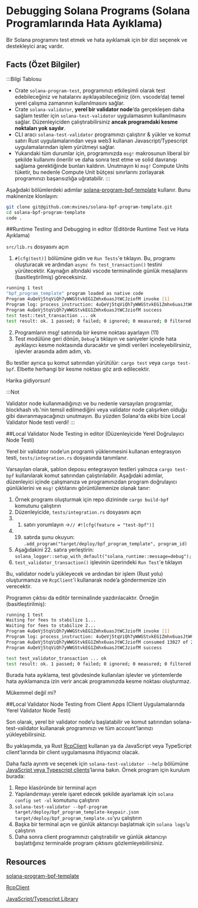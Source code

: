 # Debugging Solana Programs (Solana Programlarında Hata Ayıklama)

Bir Solana programını test etmek ve hata ayıklamak için bir dizi seçenek ve destekleyici araç vardır.

## Facts (Özet Bilgiler)
:::Bilgi Tablosu

- Crate `solana-program-test`, programınızı etkileşimli olarak test edebileceğiniz ve hatalarını ayıklayabileceğiniz (örn. vscode’da) temel yerel çalışma zamanının kullanılmasını sağlar.
- Crate `solana-validator`, **yerel bir validator node**’da gerçekleşen daha sağlam testler için `solana-test-validator` uygulamasının kullanılmasını sağlar. Düzenleyiciden çalıştırabilirsiniz **ancak programdaki kesme noktaları yok sayılır**.
- CLI aracı `solana-test-validator` programınızı çalıştırır & yükler ve komut satırı Rust uygulamalarından veya web3 kullanan Javascript/Typescript uygulamalarından işlem yürütmeyi sağlar.
- Yukarıdaki tüm durumlar için, programınızda `msg!` makrosunun liberal bir şekilde kullanımı önerilir ve daha sonra test etme ve solid davranışı sağlama gerektiğinde bunları kaldırın. Unutmayın ki `msg!` Compute Units tüketir, bu nedenle Compute Unit bütçesi sınırlarını zorlayarak programınızı başarısızlığa uğratabilir.
:::

Aşağıdaki bölümlerdeki adımlar [solana-program-bpf-template](#resources) kullanır. Bunu makinenize klonlayın:

```bash
git clone git@github.com:mvines/solana-bpf-program-template.git
cd solana-bpf-program-template
code .
```

##Runtime Testing and Debugging in editor (Editörde Runtime Test ve Hata Ayıklama)

`src/lib.rs` dosyasını açın

1. `#[cfg(test)]` bölümüne gidin ve `Run Tests`'e tıklayın. Bu, programı oluşturacak ve ardından `async fn test_transaction()` testini yürütecektir. Kaynağın altındaki vscode terminalinde günlük mesajlarını (basitleştirilmiş) göreceksiniz.
```bash
running 1 test
"bpf_program_template" program loaded as native code
Program 4uQeVj5tqViQh7yWWGStvkEG1Zmhx6uasJtWCJziofM invoke [1]
Program log: process_instruction: 4uQeVj5tqViQh7yWWGStvkEG1Zmhx6uasJtWCJziofM: 1 accounts, data=[1, 2, 3]
Program 4uQeVj5tqViQh7yWWGStvkEG1Zmhx6uasJtWCJziofM success
test test::test_transaction ... ok
test result: ok. 1 passed; 0 failed; 0 ignored; 0 measured; 0 filtered out; finished in 33.41s
```

2. Programların msg! satırında bir kesme noktası ayarlayın (11)
3. Test modülüne geri dönün, `Debug`'a tıklayın ve saniyeler içinde hata ayıklayıcı kesme noktasında duracaktır ve şimdi verileri inceleyebilirsiniz, işlevler arasında adım adım, vb.

Bu testler ayrıca şu komut satırından yürütülür: `cargo test` veya `cargo test-bpf`. Elbette herhangi bir kesme noktası göz ardı edilecektir.

Harika gidiyorsun!

:::Not

Validator node kullanmadığınızı ve bu nedenle varsayılan programlar, blockhash vb.'nin temsil edilmediğini veya validator node çalışırken olduğu gibi davranmayacağınızı unutmayın. Bu yüzden Solana'da ekibi bize Local Validator Node testi verdi!
:::

##Local Validator Node Testing in editor (Düzenleyicide Yerel Doğrulayıcı Node Testi)

Yerel bir validator node’un programlı yüklenmesini kullanan entegrasyon testi, `tests/integration.rs` dosyasında tanımlanır.

Varsayılan olarak, şablon deposu entegrasyon testleri yalnızca `cargo test-bpf` kullanılarak komut satırından çalıştırılabilir. Aşağıdaki adımlar, düzenleyici içinde çalışmanıza ve programınızdan program doğrulayıcı günlüklerini ve `msg!` çıktılarını görüntülemenize olanak tanır:

1. Örnek programı oluşturmak için repo dizininde `cargo build-bpf` komutunu çalıştırın
2. Düzenleyicide, `tests/integration.rs` dosyasını açın
3. 1. satırı yorumlayın ->`// #![cfg(feature = "test-bpf")]`
4. 19. satırda şunu okuyun: `.add_program("target/deploy/bpf_program_template", program_id)`
5. Aşağıdakini 22. satıra yerleştirin: `solana_logger::setup_with_default("solana_runtime::message=debug");`
6. `test_validator_transaction()` işlevinin üzerindeki `Run Test`'e tıklayın

Bu, validator node’u yükleyecek ve ardından bir işlem (Rust yolu) oluşturmanıza ve `RcpClient`'i kullanarak node’a göndermenize izin verecektir.

Programın çıktısı da editör terminalinde yazdırılacaktır. Örneğin (basitleştirilmiş):
```bash
running 1 test
Waiting for fees to stabilize 1...
Waiting for fees to stabilize 2...
Program 4uQeVj5tqViQh7yWWGStvkEG1Zmhx6uasJtWCJziofM invoke [1]
Program log: process_instruction: 4uQeVj5tqViQh7yWWGStvkEG1Zmhx6uasJtWCJziofM: 1 accounts, data=[1, 2, 3]
Program 4uQeVj5tqViQh7yWWGStvkEG1Zmhx6uasJtWCJziofM consumed 13027 of 200000 compute units
Program 4uQeVj5tqViQh7yWWGStvkEG1Zmhx6uasJtWCJziofM success

test test_validator_transaction ... ok
test result: ok. 1 passed; 0 failed; 0 ignored; 0 measured; 0 filtered out; finished in 6.40s
```

Burada hata ayıklama, test gövdesinde kullanılan işlevler ve yöntemlerde hata ayıklamanıza izin verir ancak programınızda kesme noktası oluşturmaz.

Mükemmel değil mi?

##Local Validator Node Testing from Client Apps (Client Uygulamalarında Yerel Validator Node Testi)

Son olarak, yerel bir validator node’u başlatabilir ve komut satırından solana-test-validator kullanarak programınızı ve tüm account'larınızı yükleyebilirsiniz.

Bu yaklaşımda, ya Rust [RcpClient](#resources) kullanan ya da JavaScript veya TypeScript client'larında bir client uygulamasına ihtiyacınız olacak.

Daha fazla ayrıntı ve seçenek için `solana-test-validator --help` bölümüne [JavaScript veya Typescript clients](#resources)’larına bakın. Örnek program için kurulum burada:

1. Repo klasöründe bir terminal açın
2. Yapılandırmayı yerele işaret edecek şekilde ayarlamak için `solana config set -ul` komutunu çalıştırın
3. `solana-test-validator --bpf-program target/deploy/bpf_program_template-keypair.json target/deploy/bpf_program_template.so`'yu çalıştırın
4. Başka bir terminal açın ve günlük aktarıcıyı başlatmak için `solana logs`’u çalıştırın
5. Daha sonra client programınızı çalıştırabilir ve günlük aktarıcıyı başlattığınız terminalde program çıktısını gözlemleyebilirsiniz.

## Resources
[solana-program-bpf-template](https://github.com/mvines/solana-bpf-program-template)

[RcpClient](https://docs.rs/solana-client/latest/solana_client/rpc_client/struct.RpcClient.html)

[JavaScript/Typescript Library](https://solana-labs.github.io/solana-web3.js/)
